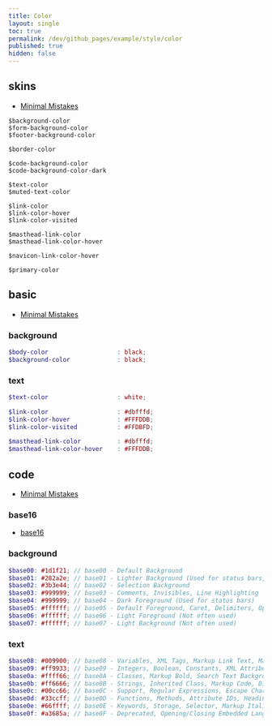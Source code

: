 ```yaml
---
title: Color
layout: single
toc: true
permalink: /dev/github_pages/example/style/color
published: true
hidden: false
---
```


## skins

- [Minimal Mistakes](https://github.com/mmistakes/minimal-mistakes/tree/master/_sass/minimal-mistakes/skins)

```
$background-color
$form-background-color
$footer-background-color

$border-color

$code-background-color
$code-background-color-dark

$text-color
$muted-text-color

$link-color
$link-color-hover
$link-color-visited

$masthead-link-color
$masthead-link-color-hover

$navicon-link-color-hover

$primary-color
```



## basic

- [Minimal Mistakes](https://mmistakes.github.io/minimal-mistakes/docs/stylesheets/#colors)

### background

```scss
$body-color                   : black;
$background-color             : black;
```

### text

```scss
$text-color                   : white;

$link-color                   : #dbfffd;
$link-color-hover             : #FFFDDB;
$link-color-visited           : #FFDBFD;

$masthead-link-color          : #dbfffd;
$masthead-link-color-hover    : #FFFDDB;
```



## code

- [Minimal Mistakes](https://mmistakes.github.io/minimal-mistakes/docs/stylesheets/#syntax-highlighting)

### base16

- [base16](http://chriskempson.com/projects/base16/)

### background

```scss
$base00: #1d1f21; // base00 - Default Background
$base01: #282a2e; // base01 - Lighter Background (Used for status bars, line number and folding marks)
$base02: #3b3e44; // base02 - Selection Background
$base03: #999999; // base03 - Comments, Invisibles, Line Highlighting
$base04: #999999; // base04 - Dark Foreground (Used for status bars)
$base05: #ffffff; // base05 - Default Foreground, Caret, Delimiters, Operators
$base06: #ffffff; // base06 - Light Foreground (Not often used)
$base07: #ffffff; // base07 - Light Background (Not often used)
```

### text

```scss
$base08: #009900; // base08 - Variables, XML Tags, Markup Link Text, Markup Lists, Diff Deleted
$base09: #ff9933; // base09 - Integers, Boolean, Constants, XML Attributes, Markup Link Url
$base0a: #ffff66; // base0A - Classes, Markup Bold, Search Text Background
$base0b: #ff6666; // base0B - Strings, Inherited Class, Markup Code, Diff Inserted
$base0c: #00cc66; // base0C - Support, Regular Expressions, Escape Characters, Markup Quotes
$base0d: #33ccff; // base0D - Functions, Methods, Attribute IDs, Headings
$base0e: #66ffff; // base0E - Keywords, Storage, Selector, Markup Italic, Diff Changed
$base0f: #a3685a; // base0F - Deprecated, Opening/Closing Embedded Language Tags, e.g. <?php ?>
```
